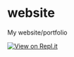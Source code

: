 # website
My website/portfolio

[![View on Repl.it](https://replit.com/badge/github/Magician357/website)](https://replit.com/new/github/Magician357/website)
